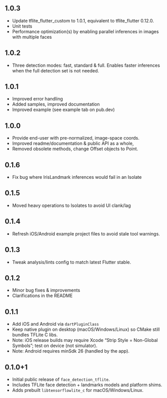 ## 1.0.3
-  Update tflite_flutter_custom to 1.0.1, equivalent to tflite_flutter 0.12.0.
-  Unit tests
-  Performance optimization(s) by enabling parallel inferences in images with multiple faces

## 1.0.2
-  Three detection modes: fast, standard & full. Enables faster inferences when the full detection set is not needed.

## 1.0.1
-  Improved error handling 
-  Added samples, improved documentation 
-  Improved example (see example tab on pub.dev)

## 1.0.0
-  Provide end-user with pre-normalized, image-space coords. 
-  Improved readme/documentation & public API as a whole,
-  Removed obsolete methods, change Offset objects to Point.

## 0.1.6
-  Fix bug where IrisLandmark inferences would fail in an Isolate

## 0.1.5
-  Moved heavy operations to Isolates to avoid UI clank/lag

## 0.1.4
-  Refresh iOS/Android example project files to avoid stale tool warnings.

## 0.1.3
- Tweak analysis/lints config to match latest Flutter stable.

## 0.1.2
- Minor bug fixes & improvements
- Clarifications in the README

## 0.1.1
- Add iOS and Android via `dartPluginClass`
- Keep native plugin on desktop (macOS/Windows/Linux) so CMake still bundles TFLite C libs.
- Note: iOS release builds may require Xcode “Strip Style = Non-Global Symbols”; test on device (not simulator).
- Note: Android requires minSdk 26 (handled by the app).

## 0.1.0+1
- Initial public release of `face_detection_tflite`.
- Includes TFLite face detection + landmarks models and platform shims.
- Adds prebuilt `libtensorflowlite_c` for macOS/Windows/Linux.
